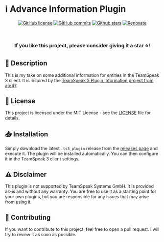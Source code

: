 # ℹ️ Advance Information Plugin

<div align="center">

  [![GitHub license](https://img.shields.io/github/license/Gamer92000/TeamSpeak-3-Advanced-Information-Plugin.svg)](https://github.com/Gamer92000/TeamSpeak-3-Advanced-Information-Plugin/blob/main/LICENSE)
  [![GitHub commits](https://badgen.net/github/commits/Gamer92000/TeamSpeak-3-Advanced-Information-Plugin/main)](https://GitHub.com/Gamer92000/TeamSpeak-3-Advanced-Information-Plugin/commit/)
  [![Github stars](https://img.shields.io/github/stars/Gamer92000/TeamSpeak-3-Advanced-Information-Plugin.svg)](https://GitHub.com/Gamer92000/TeamSpeak-3-Advanced-Information-Plugin/stargazers/)
  [![Renovate](https://img.shields.io/badge/maintained%20with-renovate-brightgreen)](https://github.com/Gamer92000/TeamSpeak-3-Advanced-Information-Plugin/issues/4)
  <!-- [![Deploy](https://img.shields.io/github/actions/workflow/status/Gamer92000/TeamSpeak-3-Advanced-Information-Plugin/deploy.yml?branch=*)](https://github.com/Gamer92000/TeamSpeak-3-Advanced-Information-Plugin/actions/workflows/deploy.yml) -->
  <!-- https://github.com/badges/shields/issues/8736 -->
  <br>
  <h3>If you like this project, please consider giving it a star ⭐️!</h3>
</div>

## 📖 Description

This is my take on some additional information for entities in the TeamSpeak 3 client. It is inspired by the [TeamSpeak 3 Plugin Information project from ate47](https://github.com/ate47/Teamspeak-3-Plugin-Information).

## 📝 License

This project is licensed under the MIT License - see the [LICENSE](LICENSE) file for details.

## 📥 Installation

Simply download the latest `.ts3_plugin` release from the [releases page](https://github.com/Gamer92000/TeamSpeak-3-Advanced-Information-Plugin/releases) and execute it. The plugin will be installed automatically. You can then configure it in the TeamSpeak 3 client settings.

## ⚠️ Disclaimer

This plugin is not supported by TeamSpeak Systems GmbH. It is provided as-is and without any warranty. You are free to use it as a starting point for your own plugins, but you are responsible for any issues that may arise from using it.

## 📝 Contributing

If you want to contribute to this project, feel free to open a pull request. I will try to review it as soon as possible.